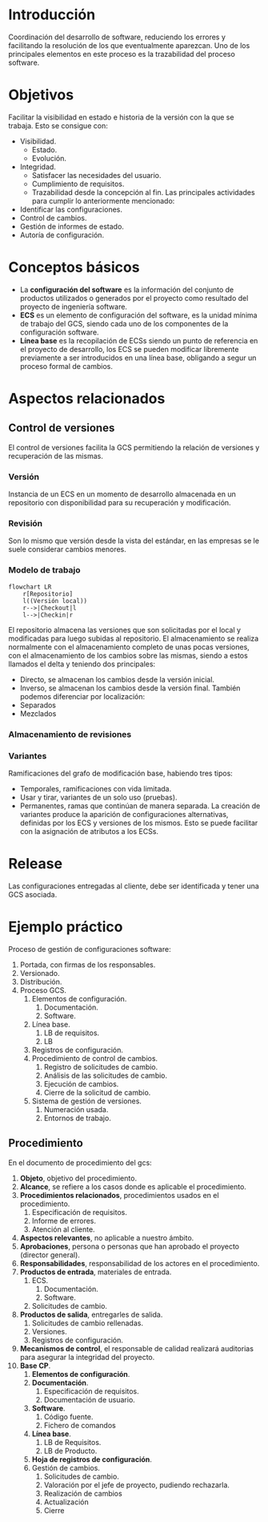 # Introducción
Coordinación del desarrollo de software, reduciendo los errores y facilitando la resolución de los que eventualmente aparezcan. Uno de los principales elementos en este proceso es la trazabilidad del proceso software.
# Objetivos
Facilitar la visibilidad en estado e historia de la versión con la que se trabaja. Esto se consigue con:
- Visibilidad.
	- Estado.
	- Evolución.
- Integridad.
	- Satisfacer las necesidades del usuario.
	- Cumplimiento de requisitos.
	- Trazabilidad desde la concepción al fin.
Las principales actividades para cumplir lo anteriormente mencionado:
- Identificar las configuraciones.
- Control de cambios.
- Gestión de informes de estado.
- Autoría de configuración.
# Conceptos básicos
- La **configuración del software** es la información del conjunto de productos utilizados o generados por el proyecto como resultado del proyecto de ingeniería software.
- **ECS** es un elemento de configuración del software, es la unidad mínima de trabajo del GCS, siendo cada uno de los componentes de la configuración software.
- **Línea base** es la recopilación de ECSs siendo un punto de referencia en el proyecto de desarrollo, los ECS se pueden modificar libremente previamente a ser introducidos en una línea base, obligando a segur un proceso formal de cambios.
# Aspectos relacionados
## Control de versiones
El control de versiones facilita la GCS permitiendo la relación de versiones y recuperación de las mismas.
### Versión
Instancia de un ECS en un momento de desarrollo almacenada en un repositorio con disponibilidad para su recuperación y modificación.
### Revisión
Son lo mismo que versión desde la vista del estándar, en las empresas se le suele considerar cambios menores.
### Modelo de trabajo
```mermaid
flowchart LR
	r[Repositorio]
	l((Versión local))
	r-->|Checkout|l
	l-->|Checkin|r
```
El repositorio almacena las versiones que son solicitadas por el local y modificadas para luego subidas al repositorio. El almacenamiento se realiza normalmente con el almacenamiento completo de unas pocas versiones, con el almacenamiento de los cambios sobre las mismas, siendo a estos llamados el delta y teniendo dos principales:
- Directo, se almacenan los cambios desde la versión inicial.
- Inverso, se almacenan los cambios desde la versión final.
También podemos diferenciar por localización:
- Separados
- Mezclados
### Almacenamiento de revisiones

### Variantes
Ramificaciones del grafo de modificación base, habiendo tres tipos:
- Temporales, ramificaciones con vida limitada.
- Usar y tirar, variantes de un solo uso (pruebas).
- Permanentes, ramas que continúan de manera separada.
La creación de variantes produce la aparición de configuraciones alternativas, definidas por los ECS y versiones de los mismos. Esto se puede facilitar con la asignación de atributos a los ECSs.
# Release
Las configuraciones entregadas al cliente, debe ser identificada y tener una GCS asociada.
# Ejemplo práctico
Proceso de gestión de configuraciones software:
1. Portada, con firmas de los responsables.
2. Versionado.
3. Distribución.
4. Proceso GCS.
	1. Elementos de configuración.
		1. Documentación.
		2. Software.
	2. Línea base.
		1. LB de requisitos.
		2. LB
	3. Registros de configuración.
	4. Procedimiento de control de cambios.
		1. Registro de solicitudes de cambio.
		2. Análisis de las solicitudes de cambio.
		3. Ejecución de cambios.
		4. Cierre de la solicitud de cambio.
	5. Sistema de gestión de versiones.
		1. Numeración usada.
		2. Entornos de trabajo.

## Procedimiento
En el documento de procedimiento del gcs:
1. **Objeto**, objetivo del procedimiento.
2. **Alcance**, se refiere a los casos donde es aplicable el procedimiento.
3. **Procedimientos relacionados**, procedimientos usados en el procedimiento.
	1. Especificación de requisitos.
	2. Informe de errores.
	3. Atención al cliente.
4. **Aspectos relevantes**, no aplicable a nuestro ámbito.
5. **Aprobaciones**, persona o personas que han aprobado el proyecto (director general).
6. **Responsabilidades**, responsabilidad de los actores en el procedimiento.
7. **Productos de entrada**, materiales de entrada.
	1. ECS.
		1. Documentación.
		2. Software.
	2. Solicitudes de cambio.
8. **Productos de salida**, entregarles de salida.
	1. Solicitudes de cambio rellenadas.
	2. Versiones.
	3. Registros de configuración.
9. **Mecanismos de control**, el responsable de calidad realizará auditorias para asegurar la integridad del proyecto.
10. **Base CP**.
	1. **Elementos de configuración**.
	2. **Documentación**.
		1. Especificación de requisitos.
		2. Documentación de usuario.
	3. **Software**.
		1. Código fuente.
		2. Fichero de comandos
	4. **Línea base**.
		1. LB de Requisitos.
		2. LB de Producto.
	5. **Hoja de registros de configuración**.
	6. Gestión de cambios.
		1. Solicitudes de cambio.
		2. Valoración por el jefe de proyecto, pudiendo rechazarla.
		3. Realización de cambios
		4. Actualización
		5. Cierre
